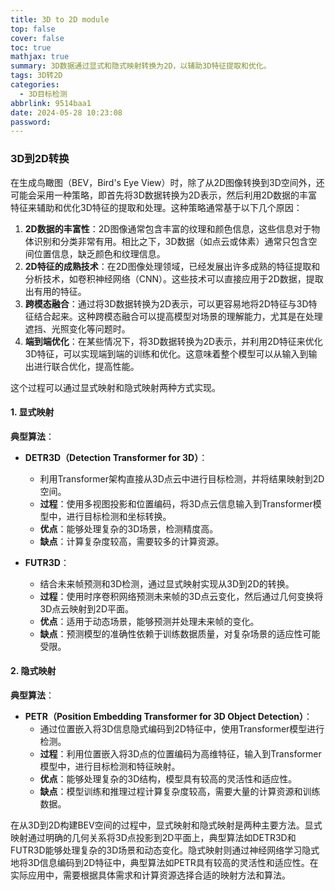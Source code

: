 ```yaml
---
title: 3D to 2D module
top: false
cover: false
toc: true
mathjax: true
summary: 3D数据通过显式和隐式映射转换为2D，以辅助3D特征提取和优化。
tags: 3D转2D
categories:
  - 3D目标检测
abbrlink: 9514baa1
date: 2024-05-28 10:23:08
password:
---
```


### 3D到2D转换

在生成鸟瞰图（BEV，Bird's Eye View）时，除了从2D图像转换到3D空间外，还可能会采用一种策略，即首先将3D数据转换为2D表示，然后利用2D数据的丰富特征来辅助和优化3D特征的提取和处理。这种策略通常基于以下几个原因：

1. **2D数据的丰富性**：2D图像通常包含丰富的纹理和颜色信息，这些信息对于物体识别和分类非常有用。相比之下，3D数据（如点云或体素）通常只包含空间位置信息，缺乏颜色和纹理信息。
2. **2D特征的成熟技术**：在2D图像处理领域，已经发展出许多成熟的特征提取和分析技术，如卷积神经网络（CNN）。这些技术可以直接应用于2D数据，提取出有用的特征。
3. **跨模态融合**：通过将3D数据转换为2D表示，可以更容易地将2D特征与3D特征结合起来。这种跨模态融合可以提高模型对场景的理解能力，尤其是在处理遮挡、光照变化等问题时。
4. **端到端优化**：在某些情况下，将3D数据转换为2D表示，并利用2D特征来优化3D特征，可以实现端到端的训练和优化。这意味着整个模型可以从输入到输出进行联合优化，提高性能。

这个过程可以通过显式映射和隐式映射两种方式实现。

#### 1. 显式映射

**典型算法**：

- **DETR3D（Detection Transformer for 3D）**：
  - 利用Transformer架构直接从3D点云中进行目标检测，并将结果映射到2D空间。
  - **过程**：使用多视图投影和位置编码，将3D点云信息输入到Transformer模型中，进行目标检测和坐标转换。
  - **优点**：能够处理复杂的3D场景，检测精度高。
  - **缺点**：计算复杂度较高，需要较多的计算资源。

- **FUTR3D**：
  - 结合未来帧预测和3D检测，通过显式映射实现从3D到2D的转换。
  - **过程**：使用时序卷积网络预测未来帧的3D点云变化，然后通过几何变换将3D点云映射到2D平面。
  - **优点**：适用于动态场景，能够预测并处理未来帧的变化。
  - **缺点**：预测模型的准确性依赖于训练数据质量，对复杂场景的适应性可能受限。

#### 2. 隐式映射

**典型算法**：

- **PETR（Position Embedding Transformer for 3D Object Detection）**：
  - 通过位置嵌入将3D信息隐式编码到2D特征中，使用Transformer模型进行检测。
  - **过程**：利用位置嵌入将3D点的位置编码为高维特征，输入到Transformer模型中，进行目标检测和特征映射。
  - **优点**：能够处理复杂的3D结构，模型具有较高的灵活性和适应性。
  - **缺点**：模型训练和推理过程计算复杂度较高，需要大量的计算资源和训练数据。

在从3D到2D构建BEV空间的过程中，显式映射和隐式映射是两种主要方法。显式映射通过明确的几何关系将3D点投影到2D平面上，典型算法如DETR3D和FUTR3D能够处理复杂的3D场景和动态变化。隐式映射则通过神经网络学习隐式地将3D信息编码到2D特征中，典型算法如PETR具有较高的灵活性和适应性。在实际应用中，需要根据具体需求和计算资源选择合适的映射方法和算法。
